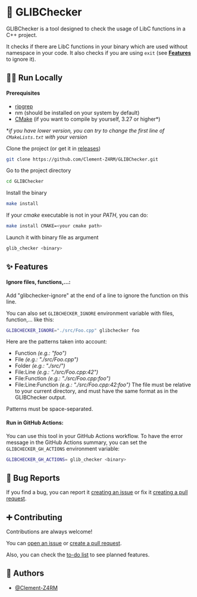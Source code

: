 # 🔎 GLIBChecker

GLIBChecker is a tool designed to check the usage of LibC functions in a C++ project.

It checks if there are LibC functions in your binary which are used without namespace in your code.
It also checks if you are using `exit` (see [**Features**](https://github.com/Clement-Z4RM/GLIBChecker?tab=readme-ov-file#-features) to ignore it).


## 👨‍💻 Run Locally

#### Prerequisites

- [ripgrep](https://github.com/BurntSushi/ripgrep?tab=readme-ov-file#installation)
- nm (should be installed on your system by default)
- [CMake](https://cmake.org/) (if you want to compile by yourself, 3.27 or higher*)

**if you have lower version, you can try to change the first line of `CMakeLists.txt` with your version*

Clone the project (or get it in [releases](https://github.com/Clement-Z4RM/GLIBChecker/releases/latest))

```bash
git clone https://github.com/Clement-Z4RM/GLIBChecker.git
```

Go to the project directory

```bash
cd GLIBChecker
```

Install the binary

```bash
make install
```
If your *cmake* executable is not in your *PATH*, you can do:

```bash
make install CMAKE=<your cmake path>
```

Launch it with binary file as argument

```bash
glib_checker <binary>
```


## ✨ Features

#### Ignore files, functions,...:

Add "glibchecker-ignore" at the end of a line to ignore the function on this line.

You can also set `GLIBCHECKER_IGNORE` environment variable with files, function,... like this:
```bash
GLIBCHECKER_IGNORE="./src/Foo.cpp" glibchecker foo
```

Here are the patterns taken into account:
- Function *(e.g.: "foo")*
- File *(e.g.: "./src/Foo.cpp")*
- Folder *(e.g.: "./src/")*
- File:Line *(e.g.: "./src/Foo.cpp:42")*
- File:Function *(e.g.: "./src/Foo.cpp:foo")*
- File:Line:Function *(e.g.: "./src/Foo.cpp:42:foo")*
The file must be relative to your current directory, and must have the same format as in the GLIBChecker output.

Patterns must be space-separated.

#### Run in GitHub Actions:

You can use this tool in your GitHub Actions workflow. To have the error message in the GitHub Actions summary, you can set the `GLIBCHECKER_GH_ACTIONS` environment variable:

```bash
GLIBCHECKER_GH_ACTIONS= glib_checker <binary>
```


## 🐛 Bug Reports

If you find a bug, you can report it [creating an issue](https://github.com/Clement-Z4RM/GLIBChecker/issues/new/choose) or fix it [creating a pull request](https://github.com/Clement-Z4RM/GLIBChecker/compare).


## ➕ Contributing

Contributions are always welcome!

You can [open an issue](https://github.com/Clement-Z4RM/GLIBChecker/issues/new/choose) or [create a pull request](https://github.com/Clement-Z4RM/GLIBChecker/compare).

Also, you can check the [to-do list](https://github.com/users/Clement-Z4RM/projects/18) to see planned features.


## 👱 Authors

- [@Clement-Z4RM](https://www.github.com/Clement-Z4RM)
